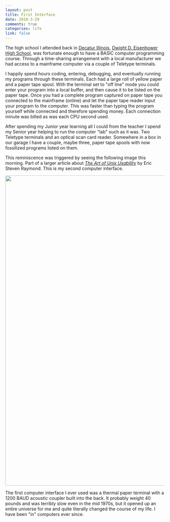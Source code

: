 ```yaml
--- 
layout: post
title: First Interface
date: 2010-3-29
comments: true
categories: life
link: false
---
```

The high school I attended back in <a title="Decatur Illinois - Wikipedia" href="http://en.wikipedia.org/wiki/Decatur,_Illinois" target="_blank">Decatur Illinois</a>, <a title="Eisenhower High" href="http://www.dps61.org/ehs/site/default.asp" target="_blank">Dwight D. Eisenhower High School</a>, was fortunate enough to have a BASIC computer programming course. Through a time-sharing arrangement with a local manufacturer we had access to a mainframe computer via a couple of Teletype terminals.

I happily spend hours coding, entering, debugging, and eventually running my programs through these terminals. Each had a large roll of yellow paper and a paper tape spool. With the terminal set to "off line" mode you could enter your program into a local buffer, and then cause it to be listed on the paper tape. Once you had a complete program captured on paper tape you connected to the mainframe (online) and let the paper tape reader input your program to the computer. This was faster than typing the program yourself while connected and therefore spending money. Each connection minute was billed as was each CPU second used.

After spending my Junior year learning all I could from the teacher I spend my Senior year helping to run the computer "lab" such as it was. Two Teletype terminals and an optical scan card reader. Somewhere in a box in our garage I have a couple, maybe three, paper tape spools with now fossilized programs listed on them.

This reminiscence was triggered by seeing the following image this morning. Part of a larger article about <em><a title="The Art of Unix Usability" href="http://catb.org/~esr/writings/taouu/taouu.html" target="_blank">The Art of Unix Usability</a></em> by Eric Steven Raymond. This is my second computer interface.
<p style="text-align: center;"></p>
<p style="text-align: center;"><a href="http://zanshin.net/wp-content/uploads/2010/03/front.jpg"><img class="aligncenter size-full wp-image-2306" title="front" src="http://zanshin.net/wp-content/uploads/2010/03/front.jpg" alt="" width="565" height="982" /></a></p>
<p style="text-align: left;">The first computer interface I ever used was a thermal paper terminal with a 1200 BAUD acoustic coupler built into the back. It probably weight 40 pounds and was terribly slow even in the mid 1970s, but it opened up an entire universe for me and quite literally changed the course of my life. I have been "in" computers ever since.</p>

